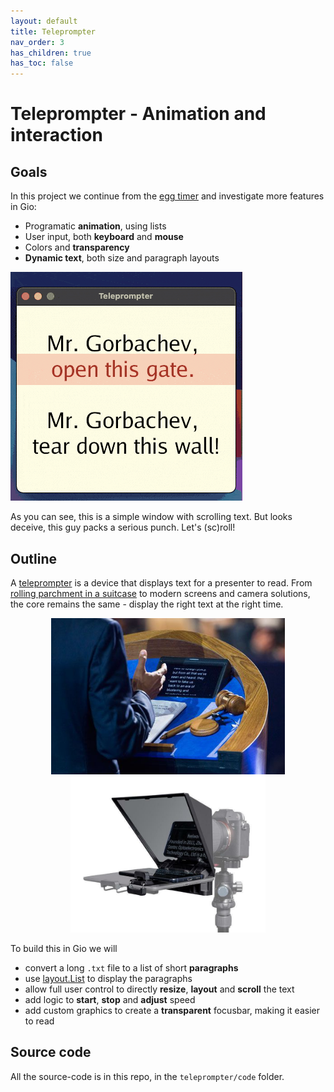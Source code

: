 ```yaml
---
layout: default
title: Teleprompter
nav_order: 3
has_children: true
has_toc: false
---
```



# Teleprompter - Animation and interaction

## Goals

In this project we continue from the [egg timer](../egg_timer/) and investigate more features in Gio: 
 - Programatic **animation**, using lists
 - User input, both **keyboard** and **mouse**
 - Colors and **transparency**
 - **Dynamic text**, both size and paragraph layouts

![Mr_Gorbachev_tear_down_this_wall](teleprompter_Mr_Gorbachev.gif)


As you can see, this is a simple window with scrolling text. But looks deceive, this guy packs a serious punch. Let's (sc)roll!


## Outline

A [teleprompter](https://en.wikipedia.org/wiki/Teleprompter) is a device that displays text for a presenter to read. From [rolling parchment in a suitcase](https://www.smithsonianmag.com/history/a-brief-history-of-the-teleprompter-88039053/) to modern screens and camera solutions, the core remains the same - display the right text at the right time.

<p align="center">
  <img src="teleprompter_with_text.jpeg" alt="Teleprompter with text" height="250"/>
  <img src="teleprompter.jpeg" alt="Teleprompter and camera" height="250"/>
</p>

To build this in Gio we will 
 - convert a long ```.txt``` file to a list of short **paragraphs**
 - use [layout.List](https://pkg.go.dev/gioui.org/layout?utm_source=gopls#List) to display the paragraphs
 - allow full user control to directly **resize**, **layout** and **scroll** the text
 - add logic to **start**, **stop** and **adjust** speed
 - add custom graphics to create a **transparent** focusbar, making it easier to read


## Source code
All the source-code is in this repo, in the ```teleprompter/code``` folder.
